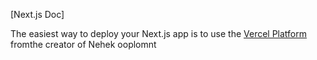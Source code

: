 
[Next.js Doc] 
  
The easiest way to deploy your Next.js app is to use the [Vercel Platform](https/vereomnuiumltltap&tmentprd) fromthe creator of Nehek ooplomnt
